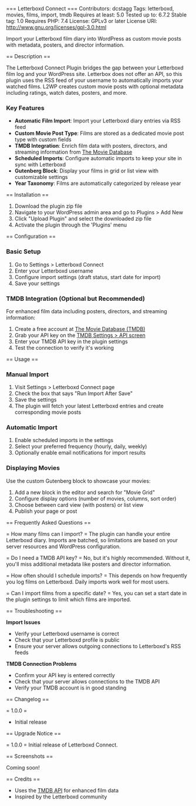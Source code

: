 === Letterboxd Connect ===
Contributors: dcstagg
Tags: letterboxd, movies, films, import, tmdb
Requires at least: 5.0
Tested up to: 6.7.2
Stable tag: 1.0
Requires PHP: 7.4
License: GPLv3 or later
License URI: http://www.gnu.org/licenses/gpl-3.0.html

Import your Letterboxd film diary into WordPress as custom movie posts with metadata, posters, and director information.

== Description ==

The Letterboxd Connect Plugin bridges the gap between your Letterboxd film log and your WordPress site. Letterbox does not offer an API, so this plugin uses the RSS feed of your username to automatically imports your watched films. L2WP creates custom movie posts with optional metadata including ratings, watch dates, posters, and more.

### Key Features

- **Automatic Film Import**: Import your Letterboxd diary entries via RSS feed
- **Custom Movie Post Type**: Films are stored as a dedicated movie post type with custom fields
- **TMDB Integration**: Enrich film data with posters, directors, and streaming information from [The Movie Database](https://www.themoviedb.org/)
- **Scheduled Imports**: Configure automatic imports to keep your site in sync with Letterboxd
- **Gutenberg Block**: Display your films in grid or list view with customizable settings
- **Year Taxonomy**: Films are automatically categorized by release year

== Installation ==

1. Download the plugin zip file
2. Navigate to your WordPress admin area and go to Plugins > Add New
3. Click "Upload Plugin" and select the downloaded zip file
4. Activate the plugin through the 'Plugins' menu

== Configuration ==

### Basic Setup

1. Go to Settings > Letterboxd Connect
2. Enter your Letterboxd username
3. Configure import settings (draft status, start date for import)
4. Save your settings

### TMDB Integration (Optional but Recommended)

For enhanced film data including posters, directors, and streaming information:

1. Create a free account at [The Movie Database (TMDB)](https://www.themoviedb.org/signup)
2. Grab your API key on the [TMDB Settings > API screen](https://www.themoviedb.org/settings/api)
3. Enter your TMDB API key in the plugin settings
4. Test the connection to verify it's working

== Usage ==

### Manual Import

1. Visit Settings > Letterboxd Connect page
2. Check the box that says "Run Import After Save"
2. Save the settings
3. The plugin will fetch your latest Letterboxd entries and create corresponding movie posts

### Automatic Import

1. Enable scheduled imports in the settings
2. Select your preferred frequency (hourly, daily, weekly)
3. Optionally enable email notifications for import results

### Displaying Movies

Use the custom Gutenberg block to showcase your movies:

1. Add a new block in the editor and search for "Movie Grid"
2. Configure display options (number of movies, columns, sort order)
3. Choose between card view (with posters) or list view
4. Publish your page or post

== Frequently Asked Questions ==

= How many films can I import? =
The plugin can handle your entire Letterboxd diary. Imports are batched, so limitations are based on your server resources and WordPress configuration.

= Do I need a TMDB API key? =
No, but it's highly recommended. Without it, you'll miss additional metadata like posters and director information.

= How often should I schedule imports? =
This depends on how frequently you log films on Letterboxd. Daily imports work well for most users.

= Can I import films from a specific date? =
Yes, you can set a start date in the plugin settings to limit which films are imported.

== Troubleshooting ==

**Import Issues**
- Verify your Letterboxd username is correct
- Check that your Letterboxd profile is public
- Ensure your server allows outgoing connections to Letterboxd's RSS feeds

**TMDB Connection Problems**
- Confirm your API key is entered correctly
- Check that your server allows connections to the TMDB API
- Verify your TMDB account is in good standing

== Changelog ==

= 1.0.0 =
* Initial release

== Upgrade Notice ==

= 1.0.0 =
Initial release of Letterboxd Connect.

== Screenshots ==

Coming soon!

== Credits ==

- Uses the [TMDB API](https://www.themoviedb.org/documentation/api) for enhanced film data
- Inspired by the Letterboxd community